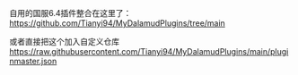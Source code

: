 自用的国服6.4插件整合在这里了： https://github.com/Tianyi94/MyDalamudPlugins/tree/main

或者直接把这个加入自定义仓库 https://raw.githubusercontent.com/Tianyi94/MyDalamudPlugins/main/pluginmaster.json
